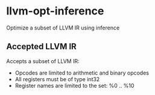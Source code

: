 # llvm-opt-inference
Optimize a subset of LLVM IR using inference

## Accepted LLVM IR

Accepts a subset of LLVM IR:
 * Opcodes are limited to arithmetic and binary opcodes
 * All registers must be of type int32
 * Register names are limited to the set: %0 .. %10
